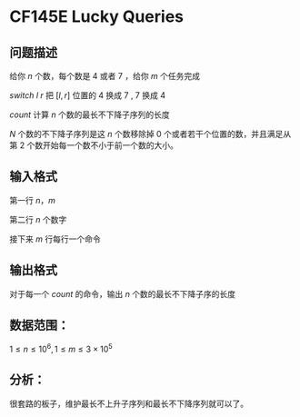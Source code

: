 # CF145E Lucky Queries

## 问题描述
给你 $n$ 个数，每个数是 $4$ 或者 $7$ ，给你 $m$ 个任务完成

$switch$ $l\ r$ 把 $[l,r]$ 位置的 $4$ 换成 $7$ , $7$ 换成 $4$

$count$ 计算 $n$ 个数的最长不下降子序列的长度

$N$ 个数的不下降子序列是这 $n$ 个数移除掉 $0$ 个或者若干个位置的数，并且满足从第 $2$ 个数开始每一个数不小于前一个数的大小。

## 输入格式
第一行 $n，m$

第二行 $n$ 个数字

接下来 $m$ 行每行一个命令

## 输出格式
对于每一个 $count$ 的命令，输出 $n$ 个数的最长不下降子序的长度

## 数据范围：

$1 \leq n \leq 10^6,1\leq m \leq 3\times 10^5$

## 分析：

很套路的板子，维护最长不上升子序列和最长不下降序列就可以了。